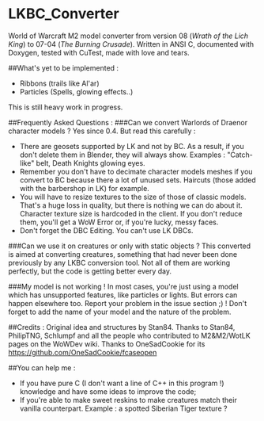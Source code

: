 # LKBC_Converter
World of Warcraft M2 model converter from version 08 (_Wrath of the Lich King_) to 07-04 (_The Burning Crusade_).
Written in ANSI C, documented with Doxygen, tested with CuTest, made with love and tears.

##What's yet to be implemented :
* Ribbons (trails like Al'ar)
* Particles (Spells, glowing effects..)
	
This is still heavy work in progress.
  
  
##Frequently Asked Questions :
###Can we convert Warlords of Draenor character models ?
Yes since 0.4. But read this carefully : 
* There are geosets supported by LK and not by BC. As a result, if you don't delete them in Blender, they will always show. Examples : "Catch-like" belt, Death Knights glowing eyes.
* Remember you don't have to decimate character models meshes if you convert to BC because there a lot of unused sets. Haircuts (those added with the barbershop in LK) for example.
* You will have to resize textures to the size of those of classic models. That's a huge loss in quality, but there is nothing we can do about it. Character texture size is hardcoded in the client. If you don't reduce them, you'll get a WoW Error or, if you're lucky, messy faces.
* Don't forget the DBC Editing. You can't use LK DBCs.

###Can we use it on creatures or only with static objects ?
This converted is aimed at converting creatures, something that had never been done previously by any LKBC conversion tool.
Not all of them are working perfectly, but the code is getting better every day.

###My model is not working !
In most cases, you're just using a model which has unsupported features, like particles or lights. 
But errors can happen elsewhere too. Report your problem in the issue section ;) !
Don't forget to add the name of your model and the nature of the problem.
  
  
##Credits :
Original idea and structures by Stan84.
Thanks to Stan84, PhilipTNG, Schlumpf and all the people who contributed to M2&M2/WotLK pages on the WoWDev wiki.
Thanks to OneSadCookie for its https://github.com/OneSadCookie/fcaseopen

##You can help me :
* If you have pure C (I don't want a line of C++ in this program !) knowledge and have some ideas to improve the code;
* If you're able to make sweet reskins to make creatures match their vanilla counterpart. Example : a spotted Siberian Tiger texture ?
